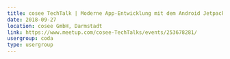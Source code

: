 ```yaml
---
title: cosee TechTalk | Moderne App-Entwicklung mit dem Android Jetpack
date: 2018-09-27
location: cosee GmbH, Darmstadt
link: https://www.meetup.com/cosee-TechTalks/events/253678281/
usergroup: coda
type: usergroup
---
```


